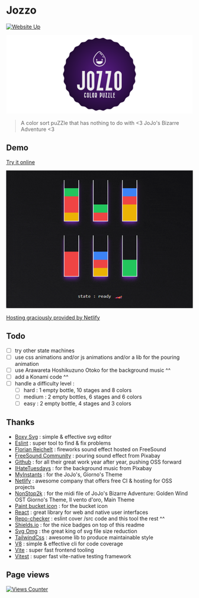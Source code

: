 # Jozzo

[![Website Up](https://img.shields.io/website/https/jozzo.netlify.app.svg)](https://jozzo.netlify.app)

![logo](docs/logo-banner.svg)

> A color sort puZZle that has nothing to do with &lt;3 JoJo's Bizarre Adventure &lt;3

## Demo

[Try it online](https://jozzo.netlify.app)

![demo](docs/demo.gif)

[Hosting graciously provided by Netlify](https://www.netlify.app)

## Todo

- [ ] try other state machines
- [ ] use css animations and/or js animations and/or a lib for the pouring animation
- [ ] use Arawareta Hoshikuzuno Otoko for the background music ^^
- [ ] add a Konami code ^^
- [ ] handle a difficulty level :
  - [ ] hard : 1 empty bottle, 10 stages and 8 colors
  - [ ] medium : 2 empty bottles, 6 stages and 6 colors
  - [ ] easy : 2 empty bottle, 4 stages and 3 colors

## Thanks

- [Boxy Svg](https://boxy-svg.com) : simple & effective svg editor
- [Eslint](https://eslint.org) : super tool to find & fix problems
- [Florian Reichelt](https://freesound.org/people/florianreichelt/sounds/459973/) : fireworks sound effect hosted on FreeSound
- [FreeSound Community](https://pixabay.com/fr/users/freesound_community-46691455/?utm_source=link-attribution&utm_medium=referral&utm_campaign=music&utm_content=86194) : pouring sound effect from Pixabay
- [Github](https://github.com) : for all their great work year after year, pushing OSS forward
- [IHateTuesdays](https://pixabay.com/users/ihatetuesdays-39387169/?utm_source=link-attribution&utm_medium=referral&utm_campaign=music&utm_content=314073) : for the background music from Pixabay
- [MyInstants](https://www.myinstants.com/en/instant/jojos-giornos-theme-6619/) : for the JoJo's, Giorno's Theme
- [Netlify](https://netlify.com) : awesome company that offers free CI & hosting for OSS projects
- [NonStop2k](https://www.nonstop2k.com/midi-files/14381-jojos-bizarre-adventure-golden-wind-ost-giornos-theme-il-vento-doro-main-theme-midi.html) : for the midi file of JoJo's Bizarre Adventure: Golden Wind OST Giorno's Theme, Il vento d'oro, Main Theme
- [Paint bucket icon](https://uxwing.com/paint-bucket-icon/) : for the bucket icon
- [React](https://reactjs.org) : great library for web and native user interfaces
- [Repo-checker](https://github.com/Shuunen/repo-checker) : eslint cover /src code and this tool the rest ^^
- [Shields.io](https://shields.io) : for the nice badges on top of this readme
- [Svg Omg](https://jakearchibald.github.io/svgomg/) : the great king of svg file size reduction
- [TailwindCss](https://tailwindcss.com) : awesome lib to produce maintainable style
- [V8](https://github.com/demurgos/v8-coverage) : simple & effective cli for code coverage
- [Vite](https://github.com/vitejs/vite) : super fast frontend tooling
- [Vitest](https://github.com/vitest-dev/vitest) : super fast vite-native testing framework

## Page views

[![Views Counter](https://views-counter.vercel.app/badge?pageId=Shuunen%2Fjozzo&leftColor=5c5c5c&rightColor=07a62f&type=total&label=Visitors&style=none)](https://github.com/Kumara2mahe/Views-Counter)
